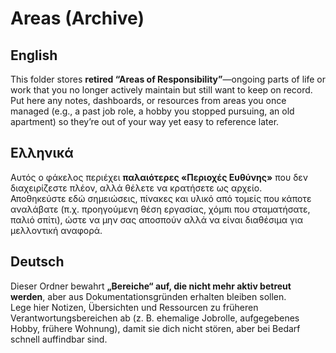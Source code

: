 # Areas (Archive)

## English
This folder stores **retired “Areas of Responsibility”**—ongoing parts of life or work that you no longer actively maintain but still want to keep on record.  
Put here any notes, dashboards, or resources from areas you once managed (e.g., a past job role, a hobby you stopped pursuing, an old apartment) so they’re out of your way yet easy to reference later.

## Ελληνικά
Αυτός ο φάκελος περιέχει **παλαιότερες «Περιοχές Ευθύνης»** που δεν διαχειρίζεστε πλέον, αλλά θέλετε να κρατήσετε ως αρχείο.  
Αποθηκεύστε εδώ σημειώσεις, πίνακες και υλικό από τομείς που κάποτε αναλάβατε (π.χ. προηγούμενη θέση εργασίας, χόμπι που σταματήσατε, παλιό σπίτι), ώστε να μην σας αποσπούν αλλά να είναι διαθέσιμα για μελλοντική αναφορά.

## Deutsch
Dieser Ordner bewahrt **„Bereiche“ auf, die nicht mehr aktiv betreut werden**, aber aus Dokumentationsgründen erhalten bleiben sollen.  
Lege hier Notizen, Übersichten und Ressourcen zu früheren Verantwortungsbereichen ab (z. B. ehemalige Jobrolle, aufgegebenes Hobby, frühere Wohnung), damit sie dich nicht stören, aber bei Bedarf schnell auffindbar sind.
